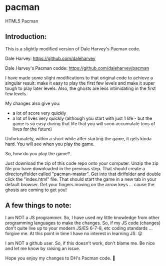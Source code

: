# pacman
HTML5 Pacman

Introduction:
----

This is a slightly modified version of Dale Harvey's Pacman code.

Dale Harvey: https://github.com/daleharvey

Dale Harvey's Pacman codde: https://github.com/daleharvey/pacman

I have made some slight modifications to that original code to achieve a singular result: make it easy to play the first few levels and make it super tough to play later levels. Also, the ghosts are less intimidating in the first few levels.

My changes also give you:
* a lot of score very quickly
* a lot of lives very quickly (although you start with just 1 life - but the game is so easy during that life that you will soon accumulate tons of lives for the future)

Unfortunately, within a short while after starting the game, it gets kinda hard. You will see when you play the game. 

So, how do you play the game?

Just download the zip of this code repo onto your computer. Unzip the zip file you have downloaded in the previous step. That should create a directory/folder called "pacman-master". Get into that dir/folder and double click the "index.html" file. That should start the game in a new tab in your default browser. Get your fingers moving on the arrow keys ... cause the ghosts are coming to get you!

A few things to note:
----

I am NOT a JS programmer. So, I have used my little knowledge from other programming languages to make the changes. So, if my JS code (changes) don't quite live up to your modern JS/ES 6-7-8, etc coding standards ... forgive me. At this point in time I have no interest in learning JS. 😜

I am NOT a github user. So, if this doesn't work, don't blame me. Be nice and let me know by raising an issue.

Hope you enjoy my changes to DH's Pacman code. 🙂
